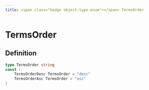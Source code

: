 ```yaml
---
title: <span class="badge object-type-enum"></span> TermsOrder
---
```

# <span class="badge object-type-enum"></span> TermsOrder

## Definition

```go
type TermsOrder string
const (
	TermsOrderDesc TermsOrder = "desc"
	TermsOrderAsc TermsOrder = "asc"
)

```
